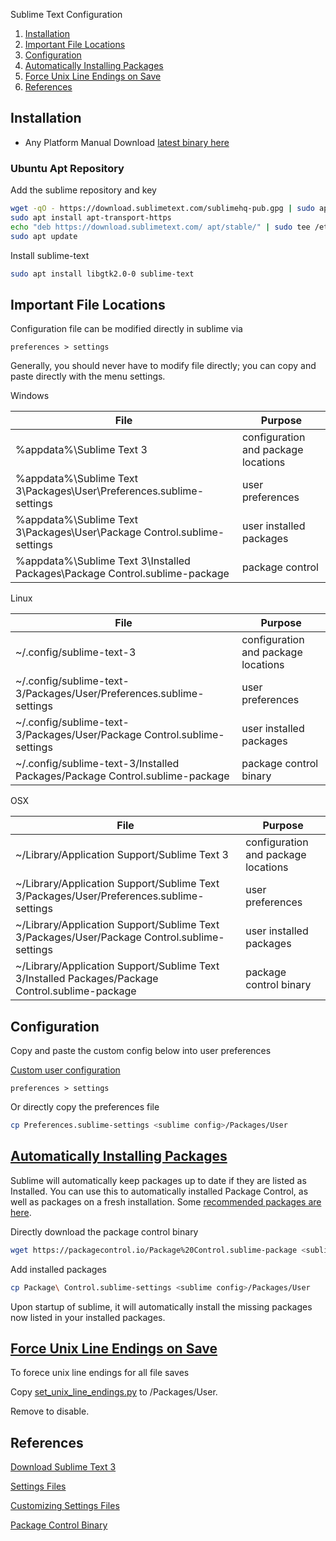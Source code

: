 Sublime Text Configuration

1. [Installation](#installation)
1. [Important File Locations](#important-file-locations)
1. [Configuration](#configuration)
1. [Automatically Installing Packages](#automatically-installing-packages)
1. [Force Unix Line Endings on Save](#force-unix-line-endings-on-save)
1. [References](#references)

Installation
------------
* Any Platform Manual Download [latest binary here][1]

### Ubuntu Apt Repository

Add the sublime repository and key
```bash
wget -qO - https://download.sublimetext.com/sublimehq-pub.gpg | sudo apt-key add -
sudo apt install apt-transport-https
echo "deb https://download.sublimetext.com/ apt/stable/" | sudo tee /etc/apt/sources.list.d/sublime-text.list
sudo apt update
```

Install sublime-text
```bash
sudo apt install libgtk2.0-0 sublime-text
```

Important File Locations
------------------------
Configuration file can be modified directly in sublime via

```
preferences > settings
```

Generally, you should never have to modify file directly; you can copy and paste
directly with the menu settings.

Windows

| File                                                                        | Purpose                             |
|-----------------------------------------------------------------------------|-------------------------------------|
| %appdata%\Sublime Text 3                                                    | configuration and package locations |
| %appdata%\Sublime Text 3\Packages\User\Preferences.sublime-settings         | user preferences                    |
| %appdata%\Sublime Text 3\Packages\User\Package Control.sublime-settings     | user installed packages             |
| %appdata%\Sublime Text 3\Installed Packages\Package Control.sublime-package | package control                     |


Linux

| File                                                                        | Purpose                             |
|-----------------------------------------------------------------------------|-------------------------------------|
| ~/.config/sublime-text-3                                                    | configuration and package locations |
| ~/.config/sublime-text-3/Packages/User/Preferences.sublime-settings         | user preferences                    |
| ~/.config/sublime-text-3/Packages/User/Package Control.sublime-settings     | user installed packages             |
| ~/.config/sublime-text-3/Installed Packages/Package Control.sublime-package | package control binary              |

OSX

| File                                                                                            | Purpose                             |
|-------------------------------------------------------------------------------------------------|-------------------------------------|
| ~/Library/Application Support/Sublime Text 3                                                    | configuration and package locations |
| ~/Library/Application Support/Sublime Text 3/Packages/User/Preferences.sublime-settings         | user preferences                    |
| ~/Library/Application Support/Sublime Text 3/Packages/User/Package Control.sublime-settings     | user installed packages             |
| ~/Library/Application Support/Sublime Text 3/Installed Packages/Package Control.sublime-package | package control binary              |

Configuration
-------------
Copy and paste the custom config below into user preferences

[Custom user configuration][4]
```
preferences > settings
```

Or directly copy the preferences file
```bash
cp Preferences.sublime-settings <sublime config>/Packages/User
```

[Automatically Installing Packages][6]
--------------------------------------
Sublime will automatically keep packages up to date if they are listed as Installed. You can use this to automatically installed Package Control, as well as packages on a fresh installation. Some [recommended packages are here][7].

Directly download the package control binary
```bash
wget https://packagecontrol.io/Package%20Control.sublime-package <sublime config>/Installed\ Packages/
```

Add installed packages
```bash
cp Package\ Control.sublime-settings <sublime config>/Packages/User
```

Upon startup of sublime, it will automatically install the missing packages now listed in your installed packages.

[Force Unix Line Endings on Save][10]
-------------------------------------
To forece unix line endings for all file saves

Copy [set_unix_line_endings.py](set_unix_line_endings.py) to
<sublime config>/Packages/User.

Remove to disable.

References
----------
[Download Sublime Text 3][1]

[Settings Files][2]

[Customizing Settings Files][3]

[Package Control Binary][8]

[1]: https://www.sublimetext.com/3
[2]: https://www.sublimetext.com/docs/3/settings.html
[3]: http://docs.sublimetext.info/en/latest/customization/settings.html
[4]: Preferences.sublime-settings
[5]: Package%20Control.sublime-settings
[6]: https://github.com/mrmartineau/SublimeTextSetupWiki/issues/3
[7]: http://txfx.net/2014/11/08/my-sublime-text-3-packages/
[8]: https://packagecontrol.io/Package%20Control.sublime-package
[9]: https://medium.com/@pck/how-to-use-sublime-text-3-from-command-line-with-ubuntu-bash-terminal-in-windows-10-subsystems-for-aa2ad59d088c
[10]: https://stackoverflow.com/questions/39680585/how-do-configure-sublime-to-always-convert-to-unix-line-endings-on-save